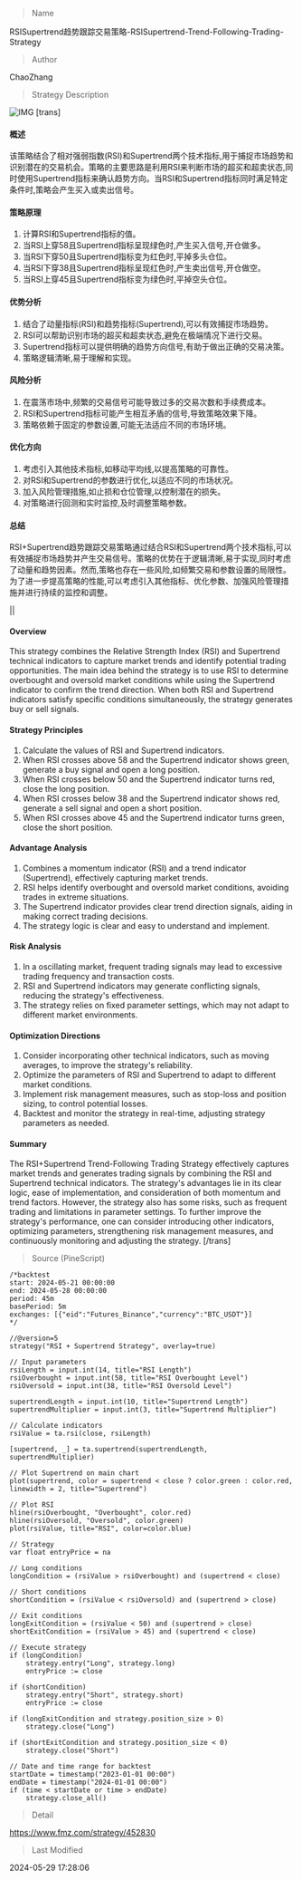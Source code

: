 
> Name

RSISupertrend趋势跟踪交易策略-RSISupertrend-Trend-Following-Trading-Strategy

> Author

ChaoZhang

> Strategy Description

![IMG](https://www.fmz.com/upload/asset/e32108b76a2a98659a.png)
[trans]
#### 概述
该策略结合了相对强弱指数(RSI)和Supertrend两个技术指标,用于捕捉市场趋势和识别潜在的交易机会。策略的主要思路是利用RSI来判断市场的超买和超卖状态,同时使用Supertrend指标来确认趋势方向。当RSI和Supertrend指标同时满足特定条件时,策略会产生买入或卖出信号。

#### 策略原理
1. 计算RSI和Supertrend指标的值。
2. 当RSI上穿58且Supertrend指标呈现绿色时,产生买入信号,开仓做多。
3. 当RSI下穿50且Supertrend指标变为红色时,平掉多头仓位。
4. 当RSI下穿38且Supertrend指标呈现红色时,产生卖出信号,开仓做空。
5. 当RSI上穿45且Supertrend指标变为绿色时,平掉空头仓位。

#### 优势分析
1. 结合了动量指标(RSI)和趋势指标(Supertrend),可以有效捕捉市场趋势。
2. RSI可以帮助识别市场的超买和超卖状态,避免在极端情况下进行交易。
3. Supertrend指标可以提供明确的趋势方向信号,有助于做出正确的交易决策。
4. 策略逻辑清晰,易于理解和实现。

#### 风险分析
1. 在震荡市场中,频繁的交易信号可能导致过多的交易次数和手续费成本。
2. RSI和Supertrend指标可能产生相互矛盾的信号,导致策略效果下降。
3. 策略依赖于固定的参数设置,可能无法适应不同的市场环境。

#### 优化方向
1. 考虑引入其他技术指标,如移动平均线,以提高策略的可靠性。
2. 对RSI和Supertrend的参数进行优化,以适应不同的市场状况。
3. 加入风险管理措施,如止损和仓位管理,以控制潜在的损失。
4. 对策略进行回测和实时监控,及时调整策略参数。

#### 总结
RSI+Supertrend趋势跟踪交易策略通过结合RSI和Supertrend两个技术指标,可以有效捕捉市场趋势并产生交易信号。策略的优势在于逻辑清晰,易于实现,同时考虑了动量和趋势因素。然而,策略也存在一些风险,如频繁交易和参数设置的局限性。为了进一步提高策略的性能,可以考虑引入其他指标、优化参数、加强风险管理措施并进行持续的监控和调整。

|| 

#### Overview
This strategy combines the Relative Strength Index (RSI) and Supertrend technical indicators to capture market trends and identify potential trading opportunities. The main idea behind the strategy is to use RSI to determine overbought and oversold market conditions while using the Supertrend indicator to confirm the trend direction. When both RSI and Supertrend indicators satisfy specific conditions simultaneously, the strategy generates buy or sell signals.

#### Strategy Principles
1. Calculate the values of RSI and Supertrend indicators.
2. When RSI crosses above 58 and the Supertrend indicator shows green, generate a buy signal and open a long position.
3. When RSI crosses below 50 and the Supertrend indicator turns red, close the long position.
4. When RSI crosses below 38 and the Supertrend indicator shows red, generate a sell signal and open a short position.
5. When RSI crosses above 45 and the Supertrend indicator turns green, close the short position.

#### Advantage Analysis
1. Combines a momentum indicator (RSI) and a trend indicator (Supertrend), effectively capturing market trends.
2. RSI helps identify overbought and oversold market conditions, avoiding trades in extreme situations.
3. The Supertrend indicator provides clear trend direction signals, aiding in making correct trading decisions.
4. The strategy logic is clear and easy to understand and implement.

#### Risk Analysis
1. In a oscillating market, frequent trading signals may lead to excessive trading frequency and transaction costs.
2. RSI and Supertrend indicators may generate conflicting signals, reducing the strategy's effectiveness.
3. The strategy relies on fixed parameter settings, which may not adapt to different market environments.

#### Optimization Directions
1. Consider incorporating other technical indicators, such as moving averages, to improve the strategy's reliability.
2. Optimize the parameters of RSI and Supertrend to adapt to different market conditions.
3. Implement risk management measures, such as stop-loss and position sizing, to control potential losses.
4. Backtest and monitor the strategy in real-time, adjusting strategy parameters as needed.

#### Summary
The RSI+Supertrend Trend-Following Trading Strategy effectively captures market trends and generates trading signals by combining the RSI and Supertrend technical indicators. The strategy's advantages lie in its clear logic, ease of implementation, and consideration of both momentum and trend factors. However, the strategy also has some risks, such as frequent trading and limitations in parameter settings. To further improve the strategy's performance, one can consider introducing other indicators, optimizing parameters, strengthening risk management measures, and continuously monitoring and adjusting the strategy.
[/trans]



> Source (PineScript)

``` pinescript
/*backtest
start: 2024-05-21 00:00:00
end: 2024-05-28 00:00:00
period: 45m
basePeriod: 5m
exchanges: [{"eid":"Futures_Binance","currency":"BTC_USDT"}]
*/

//@version=5
strategy("RSI + Supertrend Strategy", overlay=true)

// Input parameters
rsiLength = input.int(14, title="RSI Length")
rsiOverbought = input.int(58, title="RSI Overbought Level")
rsiOversold = input.int(38, title="RSI Oversold Level")

supertrendLength = input.int(10, title="Supertrend Length")
supertrendMultiplier = input.int(3, title="Supertrend Multiplier")

// Calculate indicators
rsiValue = ta.rsi(close, rsiLength)

[supertrend, _] = ta.supertrend(supertrendLength, supertrendMultiplier)

// Plot Supertrend on main chart
plot(supertrend, color = supertrend < close ? color.green : color.red, linewidth = 2, title="Supertrend")

// Plot RSI
hline(rsiOverbought, "Overbought", color.red)
hline(rsiOversold, "Oversold", color.green)
plot(rsiValue, title="RSI", color=color.blue)

// Strategy
var float entryPrice = na

// Long conditions
longCondition = (rsiValue > rsiOverbought) and (supertrend < close)

// Short conditions
shortCondition = (rsiValue < rsiOversold) and (supertrend > close)

// Exit conditions
longExitCondition = (rsiValue < 50) and (supertrend > close)
shortExitCondition = (rsiValue > 45) and (supertrend < close)

// Execute strategy
if (longCondition)
    strategy.entry("Long", strategy.long)
    entryPrice := close

if (shortCondition)
    strategy.entry("Short", strategy.short)
    entryPrice := close

if (longExitCondition and strategy.position_size > 0)
    strategy.close("Long")

if (shortExitCondition and strategy.position_size < 0)
    strategy.close("Short")

// Date and time range for backtest
startDate = timestamp("2023-01-01 00:00")
endDate = timestamp("2024-01-01 00:00")
if (time < startDate or time > endDate)
    strategy.close_all()

```

> Detail

https://www.fmz.com/strategy/452830

> Last Modified

2024-05-29 17:28:06
